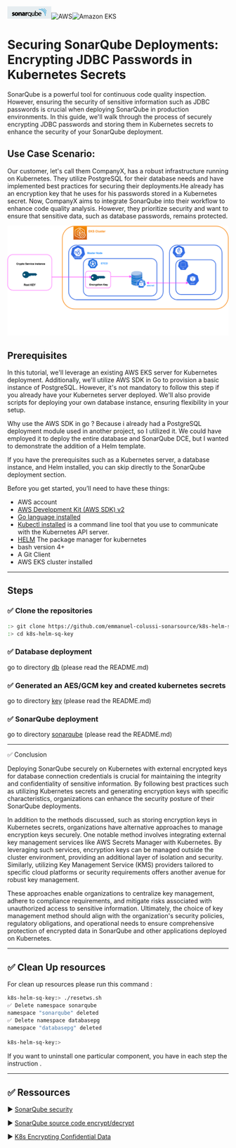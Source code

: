 ![SonarQube](images/sonar.png)![AWS](https://img.shields.io/badge/AWS-%23FF9900.svg?style=for-the-badge&logo=amazon-aws&logoColor=white)![Amazon EKS](https://img.shields.io/static/v1?style=for-the-badge&message=Amazon+EKS&color=222222&logo=Amazon+ECS&logoColor=FF9900&label=)


# Securing SonarQube Deployments: Encrypting JDBC Passwords in Kubernetes Secrets

SonarQube is a powerful tool for continuous code quality inspection. However, ensuring the security of sensitive information such as JDBC passwords is crucial when deploying SonarQube in production environments. In this guide, we'll walk through the process of securely encrypting JDBC passwords and storing them in Kubernetes secrets to enhance the security of your SonarQube deployment.

## Use Case Scenario:
Our customer, let's call them CompanyX, has a robust infrastructure running on Kubernetes. They utilize PostgreSQL for their database needs and have implemented best practices for securing their deployments.He already has an encryption key that he uses for his passwords stored in a Kubernetes secret. Now, CompanyX aims to integrate SonarQube into their workflow to enhance code quality analysis. However, they prioritize security and want to ensure that sensitive data, such as database passwords, remains protected.

![Flow pods](images/secretkey.png)

## Prerequisites

In this tutorial, we'll leverage an existing AWS EKS server for Kubernetes deployment. Additionally, we'll utilize AWS SDK in Go to provision a basic instance of PostgreSQL. However, it's not mandatory to follow this step if you already have your Kubernetes server deployed. We'll also provide scripts for deploying your own database instance, ensuring flexibility in your setup.

Why use the AWS SDK in go ? Because i already had a PostgreSQL deployment module used in another project, so I utilized it. We could have employed it to deploy the entire database and SonarQube DCE, but I wanted to demonstrate the addition of a Helm template.

If you have the prerequisites such as a Kubernetes server, a database instance, and Helm installed, you can skip directly to the SonarQube deployment section.

Before you get started, you’ll need to have these things:

* AWS account
* [AWS Development Kit (AWS SDK) v2](https://aws.github.io/aws-sdk-go-v2/docs/getting-started/)
* [Go language installed](https://go.dev/)
* [Kubectl installed](https://docs.aws.amazon.com/eks/latest/userguide/install-kubectl.html) is a command line tool that you use to communicate with the Kubernetes API 
server.
* [HELM](https://helm.sh/docs/intro/install/) The package manager for kubernetes
* bash version 4+
* A Git Client
* AWS EKS cluster installed

---

## Steps


### ✅ Clone the repositories

```bash
:> git clone https://github.com/emmanuel-colussi-sonarsource/k8s-helm-sq-key k8s-helm-sq-key
:> cd k8s-helm-sq-key
```

### ✅ Database deployment
go to directory [db](db) (please read the README.md)

### ✅ Generated an AES/GCM key and created kubernetes secrets
go to directory [key](key) (please read the README.md)

### ✅ SonarQube deployment
go to directory [sonarqube](sonarqube) (please read the README.md)

---

✅ Conclusion

Deploying SonarQube securely on Kubernetes with external encrypted keys for database connection credentials is crucial for maintaining the integrity and confidentiality of sensitive information. By following best practices such as utilizing Kubernetes secrets and generating encryption keys with specific characteristics, organizations can enhance the security posture of their SonarQube deployments. 

In addition to the methods discussed, such as storing encryption keys in Kubernetes secrets, organizations have alternative approaches to manage encryption keys securely. One notable method involves integrating external key management services like AWS Secrets Manager with Kubernetes. By leveraging such services, encryption keys can be managed outside the cluster environment, providing an additional layer of isolation and security. Similarly, utilizing Key Management Service (KMS) providers tailored to specific cloud platforms or security requirements offers another avenue for robust key management. 

These approaches enable organizations to centralize key management, adhere to compliance requirements, and mitigate risks associated with unauthorized access to sensitive information. 
Ultimately, the choice of key management method should align with the organization's security policies, regulatory obligations, and operational needs to ensure comprehensive protection of encrypted data in SonarQube and other applications deployed on Kubernetes.

---

## ✅ Clean Up resources

For clean up resources please run this command :
```bash
k8s-helm-sq-key:> ./resetws.sh
✅ Delete namespace sonarqube
namespace "sonarqube" deleted
✅ Delete namespace databasepg
namespace "databasepg" deleted

k8s-helm-sq-key:> 
```
If you want to uninstall one particular component, you have in each step the instruction .

---

## ✅ Ressources

▶️ [SonarQube security](https://docs.sonarsource.com/sonarqube/latest/instance-administration/security/)

▶️ [SonarQube source code encrypt/decrypt](https://github.com/SonarSource/sonarqube/blob/master/sonar-plugin-api-impl/src/main/java/org/sonar/api/config/internal/AesGCMCipher.java#L42)

▶️ [K8s Encrypting Confidential Data](https://kubernetes.io/docs/tasks/administer-cluster/encrypt-data/)